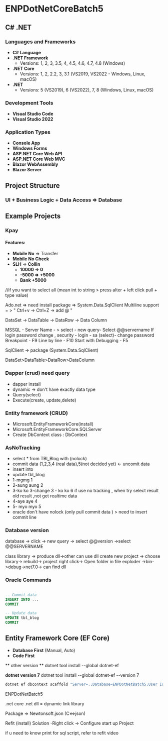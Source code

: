 # ENPDotNetCoreBatch5
## C# .NET

### Languages and Frameworks

- **C# Language**
- **.NET Framework** 
  - Versions: 1, 2, 3, 3.5, 4, 4.5, 4.6, 4.7, 4.8 (Windows)
- **.NET Core**
  - Versions: 1, 2, 2.2, 3, 3.1 (VS2019, VS2022 - Windows, Linux, macOS)
- **.NET**
  - Versions: 5 (VS2019), 6 (VS2022), 7, 8 (Windows, Linux, macOS)

### Development Tools

- **Visual Studio Code**
- **Visual Studio 2022**

### Application Types

- **Console App**
- **Windows Forms**
- **ASP.NET Core Web API**
- **ASP.NET Core Web MVC**
- **Blazor WebAssembly**
- **Blazor Server**

## Project Structure

### UI + Business Logic + Data Access => Database

## Example Projects

### Kpay

#### Features:

- **Mobile No** => Transfer
- **Mobile No Check**
- **SLH** => **Collin**
  - **10000 => 0**
  - **-5000 => +5000**
  - **Bank +5000**

//if you want to select all (mean int to string > press alter + left click pull + type value)

Ado.net => need install package => System.Data.SqlClient
Multiline support = > " Ctrl+v -> Ctrl+Z -> add @ "

DataSet -> DataTable -> DataRow -> Data Column

MSSQL - Server Name - > select - new query- Select @@servername 
If login password change , security - login - sa (select)- change password
Breakpoint - F9
Line by line - F10
Start with Debugging - F5

SqlClient -> package (System.Data.SqlClient)

DataSet>DataTable>DataRow>DataColumn

### Dapper (crud) need query
- dapper install
- dynamic -> don't have exactly data type
- Query(select)
- Execute(create, update,delete)

### Entity framework (CRUD)
- Microsoft.EntityFrameworkCore(install)
- Microsoft.EntityFrameworkCore.SQLServer
- Create DbContext class : DbContext

### AsNoTracking
-  select * from TBl_Blog with (nolock) 
- commit data (1,2,3,4 (real data),5(not decided yet) <- uncomit data
- insert into
- update tbl_blog
- 1-mgmg 1
- 2-aung aung 2
- 3-ko ko 3-change 3 - ko ko 6 if use no tracking , when try select result old result ,not get realtime data
- 4-aye aye 4
- 5- myo myo 5
- oracle don't have nolock (only pull commit data ) > need to insert commit line


### Database version
database -> click -> new query -> select @@version
->select @@SERVERNAME

class library -> produce dll->other can use dll
create new project -> choose library-> rebuild-> project right click->
Open folder in file exploder ->bin->debug->net7.0-> can find dll

### Oracle Commands

```sql

-- Commit data
INSERT INTO ...
COMMIT

-- Update data
UPDATE tbl_blog
COMMIT
```

## Entity Framework Core (EF Core)

- **Database First** (Manual, Auto)
- **Code First**

** other version **
dotnet tool install --global dotnet-ef 

**dotnet version 7**
dotnet tool install --global dotnet-ef --version 7

```sh
dotnet ef dbcontext scaffold "Server=.;Database=ENPDotNetBatch5;User Id=sa;Password=sasa@123;TrustServerCertificate=True;" Microsoft.EntityFrameworkCore.SqlServer -o Models -c AppDbContext -f
```
ENPDotNetBatch5

.net core
.net 
dll = dynamic link library

Package => Newtonsoft.json (C<=>json)

Refit (install)
Solution -Right click -> Configure start up Project 

if u need to know print for sql script, refer to refit video